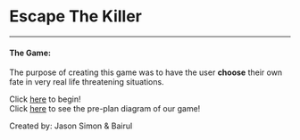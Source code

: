 # Escape The Killer  

---

#### The Game:  
The purpose of creating this game was to have the user **choose** their own fate in very real life threatening situations.  

Click [here](../sense-danger.md) to begin!  
Click [here]() to see the pre-plan diagram of our game!  

Created by: Jason Simon & Bairul